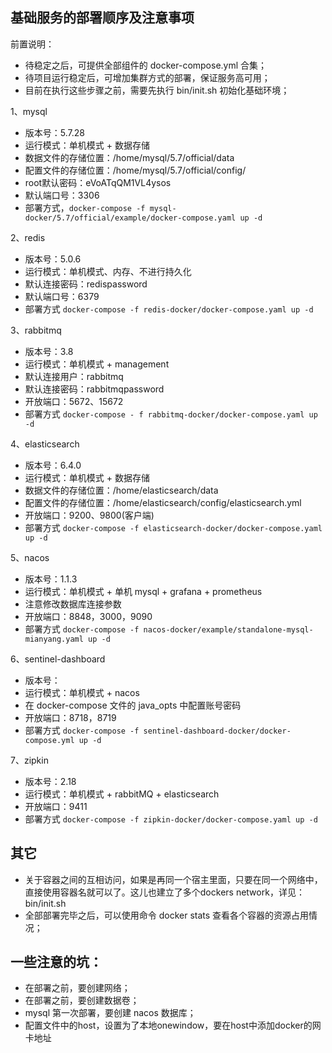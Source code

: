 ## 基础服务的部署顺序及注意事项

前置说明：
- 待稳定之后，可提供全部组件的 docker-compose.yml 合集；
- 待项目运行稳定后，可增加集群方式的部署，保证服务高可用；
- 目前在执行这些步骤之前，需要先执行 bin/init.sh 初始化基础环境；

1、mysql

- 版本号：5.7.28
- 运行模式：单机模式 + 数据存储
- 数据文件的存储位置：/home/mysql/5.7/official/data
- 配置文件的存储位置：/home/mysql/5.7/official/config/
- root默认密码：eVoATqQM1VL4ysos
- 默认端口号：3306
- 部署方式，`docker-compose -f mysql-docker/5.7/official/example/docker-compose.yaml up -d`

2、redis

- 版本号：5.0.6
- 运行模式：单机模式、内存、不进行持久化
- 默认连接密码：redispassword
- 默认端口号：6379
- 部署方式 `docker-compose -f redis-docker/docker-compose.yaml up -d`

3、rabbitmq

- 版本号：3.8
- 运行模式：单机模式 + management
- 默认连接用户：rabbitmq
- 默认连接密码：rabbitmqpassword
- 开放端口：5672、15672
- 部署方式 `docker-compose - f rabbitmq-docker/docker-compose.yaml up -d`


4、elasticsearch

- 版本号：6.4.0
- 运行模式：单机模式 + 数据存储
- 数据文件的存储位置：/home/elasticsearch/data
- 配置文件的存储位置：/home/elasticsearch/config/elasticsearch.yml
- 开放端口：9200、9800(客户端)
- 部署方式 `docker-compose -f elasticsearch-docker/docker-compose.yaml up -d`

5、nacos

- 版本号：1.1.3
- 运行模式：单机模式 + 单机 mysql + grafana + prometheus
- 注意修改数据库连接参数
- 开放端口：8848，3000，9090
- 部署方式 `docker-compose -f nacos-docker/example/standalone-mysql-mianyang.yaml up -d`

6、sentinel-dashboard

- 版本号：
- 运行模式：单机模式 + nacos
- 在 docker-compose 文件的 java_opts 中配置账号密码
- 开放端口：8718，8719
- 部署方式 `docker-compose -f sentinel-dashboard-docker/docker-compose.yml up -d`

7、zipkin

- 版本号：2.18
- 运行模式：单机模式 + rabbitMQ + elasticsearch
- 开放端口：9411
- 部署方式 `docker-compose -f zipkin-docker/docker-compose.yaml up -d`

## 其它

- 关于容器之间的互相访问，如果是再同一个宿主里面，只要在同一个网络中，直接使用容器名就可以了。这儿也建立了多个dockers network，详见：bin/init.sh
- 全部部署完毕之后，可以使用命令 docker stats 查看各个容器的资源占用情况；

## 一些注意的坑：

- 在部署之前，要创建网络；
- 在部署之前，要创建数据卷；
- mysql 第一次部署，要创建 nacos 数据库；
- 配置文件中的host，设置为了本地onewindow，要在host中添加docker的网卡地址